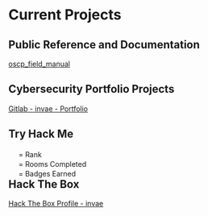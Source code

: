 # Current Projects

## Public Reference and Documentation

[oscp_field_manual](/oscp_field_manual)


## Cybersecurity Portfolio Projects

[Gitlab - invae - Portfolio](https://gitlab.com/invae/portfolio)


## Try Hack Me 

<script src="https://tryhackme.com/badge/688511"></script>
<div class="modal-footer">
	<div style="float:left; width: 100%; opacity: 1.0;">
		<img style="height: 16px" src="https://assets.tryhackme.com/img/badges/trophy.png"> <span class="mr-1">= Rank</span><br>
		<img style="height: 16px" src="https://assets.tryhackme.com/img/badges/door.png"> <span class="mr-1">= Rooms Completed</span><br>
		<img style="height: 16px" src="https://assets.tryhackme.com/img/badges/target.png"> <span class="mr-1">= Badges Earned</span>
	</div>
</div>
<br>

## Hack The Box

[Hack The Box Profile - invae](https://app.hackthebox.com/profile/763495)


